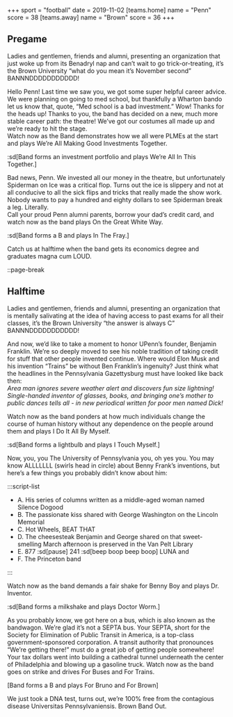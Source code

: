 +++
sport = "football"
date = 2019-11-02
[teams.home]
name = "Penn"
score = 38
[teams.away]
name = "Brown"
score = 36
+++

## Pregame

Ladies and gentlemen, friends and alumni, presenting an organization that just woke up from its Benadryl nap and can’t wait to go trick-or-treating, it’s the Brown University “what do you mean it’s November second” BANNNDDDDDDDDDDD!

Hello Penn! Last time we saw you, we got some super helpful career advice. We were planning on going to med school, but thankfully a Wharton bando let us know that, quote, “Med school is a bad investment.” Wow! Thanks for the heads up! Thanks to you, the band has decided on a new, much more stable career path: the theatre! We’ve got our costumes all made up and we’re ready to hit the stage.\
Watch now as the Band demonstrates how we all were PLMEs at the start and plays We’re All Making Good Investments Together.

:sd[Band forms an investment portfolio and plays We’re All In This Together.]

Bad news, Penn. We invested all our money in the theatre, but unfortunately Spiderman on Ice was a critical flop. Turns out the ice is slippery and not at all conducive to all the sick flips and tricks that really made the show work. Nobody wants to pay a hundred and eighty dollars to see Spiderman break a leg. Literally.\
Call your proud Penn alumni parents, borrow your dad’s credit card, and watch now as the band plays On the Great White Way.

:sd[Band forms a B and plays In The Fray.]

Catch us at halftime when the band gets its economics degree and graduates magna cum LOUD.

::page-break

## Halftime

Ladies and gentlemen, friends and alumni, presenting an organization that is mentally salivating at the idea of having access to past exams for all their classes, it’s the Brown University “the answer is always C” BANNNDDDDDDDDDDD!

And now, we’d like to take a moment to honor UPenn’s founder, Benjamin Franklin. We’re so deeply moved to see his noble tradition of taking credit for stuff that other people invented continue. Where would Elon Musk and his invention “Trains” be without Ben Franklin’s ingenuity? Just think what the headlines in the Pennsylvania Gazettysburg must have looked like back then:\
_Area man ignores severe weather alert and discovers fun size lightning!_\
_Single-handed inventor of glasses, books, and bringing one’s mother to public dances tells all - in new periodical written for poor men named Dick!_

Watch now as the band ponders at how much individuals change the course of human history without any dependence on the people around them and plays I Do It All By Myself.

:sd[Band forms a lightbulb and plays I Touch Myself.]

Now, you, you The University of Pennsylvania you, oh yes you. You may know ALLLLLLL (swirls head in circle) about Benny Frank’s inventions, but here’s a few things you probably didn’t know about him:

:::script-list

- A. His series of columns written as a middle-aged woman named Silence Dogood
- B. The passionate kiss shared with George Washington on the Lincoln Memorial
- C. Hot Wheels, BEAT THAT
- D. The cheesesteak Benjamin and George shared on that sweet-smelling March afternoon is preserved in the Van Pelt Library
- E. 877 :sd[pause] 241 :sd[beep boop beep boop] LUNA and
- F. The Princeton band

:::

Watch now as the band demands a fair shake for Benny Boy and plays Dr. Inventor.

:sd[Band forms a milkshake and plays Doctor Worm.]

As you probably know, we got here on a bus, which is also known as the bandwagon. We’re glad it’s not a SEPTA bus. Your SEPTA, short for the Society for Elimination of Public Transit in America, is a top-class government-sponsored corporation. A transit authority that pronounces “We’re getting there!” must do a great job of getting people somewhere! Your tax dollars went into building a cathedral tunnel underneath the center of Philadelphia and blowing up a gasoline truck. Watch now as the band goes on strike and drives For Buses and For Trains.

[Band forms a B and plays For Bruno and For Brown]

We just took a DNA test, turns out, we’re 100% free from the contagious disease Universitas Pennsylvaniensis. Brown Band Out.
